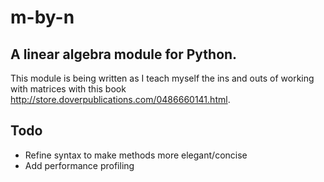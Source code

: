 m-by-n
======

A linear algebra module for Python. 
----------------------------------

This module is being written as I teach myself the ins and outs of working with matrices with this book http://store.doverpublications.com/0486660141.html.

Todo
----
* Refine syntax to make methods more elegant/concise
* Add performance profiling
